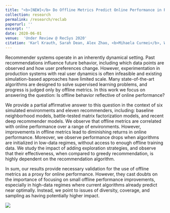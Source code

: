 ```yaml
---
title: "<b>[NEW]</b> Do Offline Metrics Predict Online Performance in Recommender Systems?"
collection: research
permalink: /research/reclab
paperurl: ''
excerpt: ''
date: 2020-06-01
venue:  'Under Review @ RecSys 2020'
citation: 'Karl Krauth, Sarah Dean, Alex Zhao, <b>Mihaela Curmei</b>, Wenshuo Guo,  Benjamin Recht, Michael I. Jordan. 2020.'
---
```


Recommender systems operate in an inherently dynamical setting. Past recommendations influence future behavior, including which data points are observed and how user preferences change. However, experimentation in production systems with real user dynamics is often infeasible and existing simulation-based approaches have limited scale. Many state-of-the-art algorithms are designed to solve supervised learning problems, and progress is judged only by offline metrics. In this work we focus on answering the question: Is offline behavior reflective of online performance?

We provide a partial affirmative answer to this question in the context of six simulated environments and eleven recommenders, including: baseline neighborhood models, battle-tested matrix factorization models, and recent deep recommender models. We observe that offline metrics are correlated with online performance over a range of environments. However, improvements in offline metrics lead to diminishing returns in online performance.
Moreover, we observe performance drops when algorithms are initialized in low-data regimes, without access to enough offline training data.
We study the impact of adding exploration strategies, and observe that their effectiveness, when compared to greedy recommendation, is highly dependent on the recommendation algorithm.

In sum, our results provide necessary validation for the use of offline metrics as a proxy for online performance. However, they cast doubts on the importance of focusing on small offline performance improvements, especially in high-data regimes where current algorithms already predict near optimally. Instead, we point to issues of diversity, coverage, and sampling as having potentially higher impact.

![](../../images/RecSys.png)
